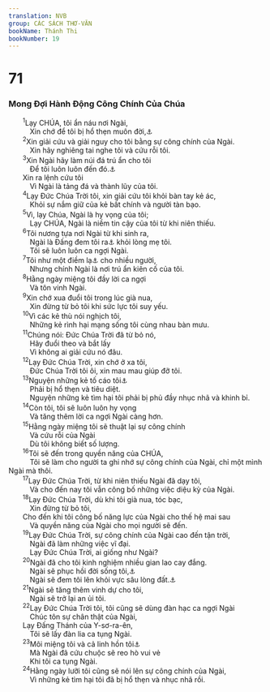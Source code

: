 ```yaml
---
translation: NVB
group: CÁC SÁCH THƠ-VĂN
bookName: Thánh Thi 
bookNumber: 19
---
```


<div class="title"><h1>71</h1><h3>Mong Đợi Hành Động Công Chính Của Chúa </h3></div>
<span class="verse thi_71_1">  <sup>1</sup>Lạy CHÚA, tôi ẩn náu nơi Ngài, <br/>   Xin chớ để tôi bị hổ thẹn muôn đời,<a data-toggle="tooltip" data-placement="bottom" title="Ctd: xin đừng bao giờ để tôi bị hổ thẹn">⚓</a><br/></span>
<span class="verse thi_71_2">  <sup>2</sup>Xin giải cứu và giải nguy cho tôi bằng sự công chính của Ngài. <br/>   Xin hãy nghiêng tai nghe tôi và cứu rỗi tôi. <br/></span>
<span class="verse thi_71_3">  <sup>3</sup>Xin Ngài hãy làm núi đá trú ẩn cho tôi <br/>   Để tôi luôn luôn đến đó.<a data-toggle="tooltip" data-placement="bottom" title="LXX: làm thành lũy kiên cố">⚓</a><br/>  Xin ra lệnh cứu tôi <br/>   Vì Ngài là tảng đá và thành lũy của tôi. <br/></span>
<span class="verse thi_71_4">  <sup>4</sup>Lạy Đức Chúa Trời tôi, xin giải cứu tôi khỏi bàn tay kẻ ác, <br/>   Khỏi sự nắm giữ của kẻ bất chính và người tàn bạo. <br/></span>
<span class="verse thi_71_5">  <sup>5</sup>Vì, lạy Chúa, Ngài là hy vọng của tôi; <br/>   Lạy CHÚA, Ngài là niềm tin cậy của tôi từ khi niên thiếu. <br/></span>
<span class="verse thi_71_6">  <sup>6</sup>Tôi nương tựa nơi Ngài từ khi sinh ra, <br/>   Ngài là Đấng đem tôi ra<a data-toggle="tooltip" data-placement="bottom" title="LXX: bảo vệ tôi">⚓</a> khỏi lòng mẹ tôi. <br/>   Tôi sẽ luôn luôn ca ngợi Ngài. <br/></span>
<span class="verse thi_71_7">  <sup>7</sup>Tôi như một điềm lạ<a data-toggle="tooltip" data-placement="bottom" title="Ctd: gương, ví dụ">⚓</a> cho nhiều người, <br/>   Nhưng chính Ngài là nơi trú ẩn kiên cố của tôi. <br/></span>
<span class="verse thi_71_8">  <sup>8</sup>Hằng ngày miệng tôi đầy lời ca ngợi <br/>   Và tôn vinh Ngài. <br/></span>
<span class="verse thi_71_9">  <sup>9</sup>Xin chớ xua đuổi tôi trong lúc già nua, <br/>   Xin đừng từ bỏ tôi khi sức lực tôi suy yếu. <br/></span>
<span class="verse thi_71_10">  <sup>10</sup>Vì các kẻ thù nói nghịch tôi, <br/>   Những kẻ rình hại mạng sống tôi cùng nhau bàn mưu. <br/></span>
<span class="verse thi_71_11">  <sup>11</sup>Chúng nói: Đức Chúa Trời đã từ bỏ nó, <br/>   Hãy đuổi theo và bắt lấy <br/>   Vì không ai giải cứu nó đâu. <br/></span>
<span class="verse thi_71_12">  <sup>12</sup>Lạy Đức Chúa Trời, xin chớ ở xa tôi, <br/>   Đức Chúa Trời tôi ôi, xin mau mau giúp đỡ tôi. <br/></span>
<span class="verse thi_71_13">  <sup>13</sup>Nguyện những kẻ tố cáo tôi<a data-toggle="tooltip" data-placement="bottom" title="Nt: linh hồn tôi">⚓</a><br/>   Phải bị hổ thẹn và tiêu diệt. <br/>   Nguyện những kẻ tìm hại tôi phải bị phủ đầy nhục nhã và khinh bỉ. <br/></span>
<span class="verse thi_71_14">  <sup>14</sup>Còn tôi, tôi sẽ luôn luôn hy vọng <br/>   Và tăng thêm lời ca ngợi Ngài càng hơn. <br/></span>
<span class="verse thi_71_15">  <sup>15</sup>Hằng ngày miệng tôi sẽ thuật lại sự công chính <br/>   Và cứu rỗi của Ngài <br/>   Dù tôi không biết số lượng. <br/></span>
<span class="verse thi_71_16">  <sup>16</sup>Tôi sẽ đến trong quyền năng của CHÚA, <br/>   Tôi sẽ làm cho người ta ghi nhớ sự công chính của Ngài, chỉ một mình Ngài mà thôi. <br/></span>
<span class="verse thi_71_17">  <sup>17</sup>Lạy Đức Chúa Trời, từ khi niên thiếu Ngài đã dạy tôi, <br/>   Và cho đến nay tôi vẫn công bố những việc diệu kỳ của Ngài. <br/></span>
<span class="verse thi_71_18">  <sup>18</sup>Lạy Đức Chúa Trời, dù khi tôi già nua, tóc bạc, <br/>   Xin đừng từ bỏ tôi, <br/>  Cho đến khi tôi công bố năng lực của Ngài cho thế hệ mai sau <br/>   Và quyền năng của Ngài cho mọi người sẽ đến. <br/></span>
<span class="verse thi_71_19">  <sup>19</sup>Lạy Đức Chúa Trời, sự công chính của Ngài cao đến tận trời, <br/>   Ngài đã làm những việc vĩ đại. <br/>   Lạy Đức Chúa Trời, ai giống như Ngài? <br/></span>
<span class="verse thi_71_20">  <sup>20</sup>Ngài đã cho tôi kinh nghiệm nhiều gian lao cay đắng. <br/>   Ngài sẽ phục hồi đời sống tôi,<a data-toggle="tooltip" data-placement="bottom" title="Ctd: làm cho tôi sống lại">⚓</a><br/>   Ngài sẽ đem tôi lên khỏi vực sâu lòng đất.<a data-toggle="tooltip" data-placement="bottom" title="Ctd: Âm Phủ">⚓</a><br/></span>
<span class="verse thi_71_21">  <sup>21</sup>Ngài sẽ tăng thêm vinh dự cho tôi, <br/>   Ngài sẽ trở lại an ủi tôi. <br/></span>
<span class="verse thi_71_22">  <sup>22</sup>Lạy Đức Chúa Trời tôi, tôi cũng sẽ dùng đàn hạc ca ngợi Ngài <br/>   Chúc tôn sự chân thật của Ngài, <br/>  Lạy Đấng Thánh của Y-sơ-ra-ên, <br/>   Tôi sẽ lấy đàn lia ca tụng Ngài. <br/></span>
<span class="verse thi_71_23">  <sup>23</sup>Môi miệng tôi và cả linh hồn tôi<a data-toggle="tooltip" data-placement="bottom" title="Ctd: sinh mạng tôi">⚓</a><br/>   Mà Ngài đã cứu chuộc sẽ reo hò vui vẻ <br/>   Khi tôi ca tụng Ngài. <br/></span>
<span class="verse thi_71_24">  <sup>24</sup>Hằng ngày lưỡi tôi cũng sẽ nói lên sự công chính của Ngài, <br/>   Vì những kẻ tìm hại tôi đã bị hổ thẹn và nhục nhã rồi. <br/></span>
